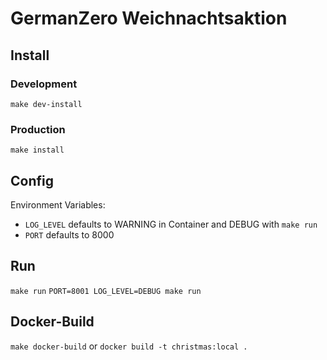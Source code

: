 # GermanZero Weichnachtsaktion

## Install
### Development
`make dev-install`
### Production
`make install`
## Config
Environment Variables:
- `LOG_LEVEL` defaults to WARNING in Container and DEBUG with `make run`
- `PORT` defaults to 8000
## Run
`make run`
`PORT=8001 LOG_LEVEL=DEBUG make run`
## Docker-Build
`make docker-build`
or
`docker build -t christmas:local .`
